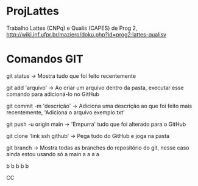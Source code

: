 # ProjLattes
Trabalho Lattes (CNPq) e Qualis (CAPES) de Prog 2, http://wiki.inf.ufpr.br/maziero/doku.php?id=prog2:lattes-qualisv

# Comandos GIT
git status
-> Mostra tudo que foi feito recentemente

git add 'arquivo'
-> Ao criar um arquivo dentro da pasta, executar esse comando para adicioná-lo no GitHub

git commit -m 'descrição'
-> Adiciona uma descrição ao que foi feito mais recentemente, 'Adiciona o arquivo exemplo.txt'
 
git push -u origin main
-> 'Empurra' tudo que foi alterado para o GitHub

git clone 'link ssh github'
-> Pega tudo do GitHub e joga na pasta

git branch
-> Mostra todas as branches do repositório do git, nesse caso ainda estou usando só a main
a
a
a
a



b
b
b
b
b

CC
